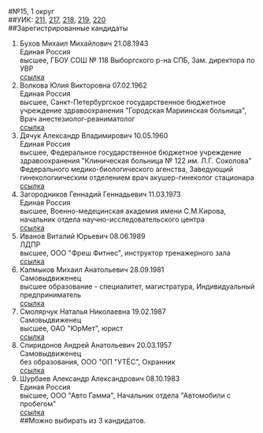 #№15, 1 округ  
##УИК: [211](../../tik10/uik211.md), [217](../../tik10/uik217.md), [218](../../tik10/uik218.md), [219](../../tik10/uik219.md), [220](../../tik10/uik220.md)  
##Зарегистрированные кандидаты
1. Бухов Михаил Михайлович 21.08.1943  
Единая Россия  
высшее, ГБОУ СОШ № 118 Выборгского р-на СПБ, Зам. директора по УВР    
[ссылка](http://www.st-petersburg.vybory.izbirkom.ru/region/region/st-petersburg?action=show&root=1&tvd=4784003153244&vrn=4784003153244&region=78&global=&sub_region=78&prver=0&pronetvd=null&type=341&vibid=4784003155688)  
2. Волкова Юлия Викторовна 07.02.1962  
Единая Россия  
высшее, Санкт-Петербургское государственное бюджетное учреждение здравоохранения "Городская Мариинская больница", Врач анестезиолог-реаниматолог    
[ссылка](http://www.st-petersburg.vybory.izbirkom.ru/region/region/st-petersburg?action=show&root=1&tvd=4784003153244&vrn=4784003153244&region=78&global=&sub_region=78&prver=0&pronetvd=null&type=341&vibid=4784003155795)  
3. Дячук Александр Владимирович 10.05.1960  
Единая Россия  
высшее, Федеральное государственное бюджетное учреждение здравоохранения "Клиническая больница № 122 им. Л.Г. Соколова" Федерального медико-биологического агенства, Заведующий гинекологиическим отделением врач акушер-гинеколог стационара    
[ссылка](http://www.st-petersburg.vybory.izbirkom.ru/region/region/st-petersburg?action=show&root=1&tvd=4784003153244&vrn=4784003153244&region=78&global=&sub_region=78&prver=0&pronetvd=null&type=341&vibid=4784003155728)  
4. Загородников Геннадий Геннадьевич 11.03.1973  
Единая Россия  
высшее, Военно-медецинская академия имени С.М.Кирова, начальник отдела научно-исследовательского центра    
[ссылка](http://www.st-petersburg.vybory.izbirkom.ru/region/region/st-petersburg?action=show&root=1&tvd=4784003153244&vrn=4784003153244&region=78&global=&sub_region=78&prver=0&pronetvd=null&type=341&vibid=4784003155682)  
5. Иванов Виталий Юрьевич 08.06.1989  
ЛДПР  
высшее, ООО "Фреш Фитнес", инструктор тренажерного зала    
[ссылка](http://www.st-petersburg.vybory.izbirkom.ru/region/region/st-petersburg?action=show&root=1&tvd=4784003153244&vrn=4784003153244&region=78&global=&sub_region=78&prver=0&pronetvd=null&type=341&vibid=4784003155953)  
6. Калмыков Михаил Анатольевич 28.09.1981  
Самовыдвиженец  
высшее образование - специалитет, магистратура,  Индивидуальный предприниматель   
[ссылка](http://www.st-petersburg.vybory.izbirkom.ru/region/region/st-petersburg?action=show&root=1&tvd=4784003153244&vrn=4784003153244&region=78&global=&sub_region=78&prver=0&pronetvd=null&type=341&vibid=4784003155966)  
7. Смолярчук Наталья Николаевна 19.02.1987  
Самовыдвиженец  
высшее, ОАО "ЮрМет", юрист    
[ссылка](http://www.st-petersburg.vybory.izbirkom.ru/region/region/st-petersburg?action=show&root=1&tvd=4784003153244&vrn=4784003153244&region=78&global=&sub_region=78&prver=0&pronetvd=null&type=341&vibid=4784003155976)  
8. Спиридонов Андрей Анатольевич 20.03.1957  
Самовыдвиженец  
без образования, ООО "ОП "УТЁС", Охранник    
[ссылка](http://www.st-petersburg.vybory.izbirkom.ru/region/region/st-petersburg?action=show&root=1&tvd=4784003153244&vrn=4784003153244&region=78&global=&sub_region=78&prver=0&pronetvd=null&type=341&vibid=4784003155983)  
9. Шурбаев Александр Александрович 08.10.1983  
Единая Россия  
высшее, ООО "Авто Гамма", Начальник отдела "Автомобили с пробегом"    
[ссылка](http://www.st-petersburg.vybory.izbirkom.ru/region/region/st-petersburg?action=show&root=1&tvd=4784003153244&vrn=4784003153244&region=78&global=&sub_region=78&prver=0&pronetvd=null&type=341&vibid=4784003155789)  
##Можно выбирать из 3 кандидатов.  
